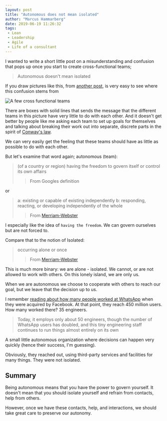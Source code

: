 ```yaml
---
layout: post
title: "Autonomous does not mean isolated"
author: "Marcus Hammarberg"
date: 2019-06-19 11:26:32
tags:
 - Lean
 - Leadership
 - Agile
 - Life of a consultant
---
```


I wanted to write a short little post on a misunderstanding and confusion that pops up once you start to create cross-functional teams;

> Autonomous doesn't mean isolated

<!-- excerpt-end -->

If you draw pictures like this, from [another post](http://www.marcusoft.net/2019/02/principles-and-practices-in-cross-functional-teams.html), is very easy to see where this confusion stems from

![A few cross functional teams](http://www.marcusoft.net/img/PrinciplesPracticesOverview.png)

There are boxes with solid lines that sends the message that the different teams in this picture have very little to do with each other. And it doesn't get better by people like me asking each team to set up goals for themselves and talking about breaking their work out into separate, discrete parts in the spirit of [Conway's law](https://www.thoughtworks.com/insights/blog/demystifying-conways-law).

We can very easily get the feeling that these teams should have as little as possible to do with each other.

But let's examine that word again; autonomous (team):

> (of a country or region) having the freedom to govern itself or control its own affairs
>> From Googles definition

or
> a: existing or capable of existing independently
> b: responding, reacting, or developing independently of the whole
>> From [Merriam-Webster](https://www.merriam-webster.com/dictionary/autonomous)

I especially like the idea of `having the freedom`. We can govern ourselves but are not forced to.

Compare that to the notion of Isolated:

> occurring alone or once
>> From [Merriam-Webster](https://www.merriam-webster.com/dictionary/isolated)

This is much more binary: we are alone - isolated. We cannot, or are not allowed to work with others. On this lonely island, we are only us.

When we are autonomous we choose to cooperate with others to reach our goal, but we leave that the decision up to us.

I remember [reading about how many people worked at WhatsApp](https://www.quora.com/How-many-people-work-at-WhatsApp) when they were acquired by Facebook. At that point, they reach 450 million users. How many worked there? 35 engineers.

> Today, it employs only about 50 engineers, though the number of WhatsApp users has doubled, and this tiny engineering staff continues to run things almost entirely on its own

A small little autonomous organization where decisions can happen very quickly (hence their success, I'm guessing).

Obviously, they reached out, using third-party services and facilities for many things. They were not isolated.

## Summary
Being autonomous means that you have the power to govern yourself. It doesn't mean that you should isolate yourself and refrain from contacts, help from others.

However, once we have these contacts, help, and interactions, we should take great care to preserve our autonomy.
